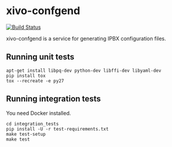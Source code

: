 xivo-confgend
=============
[![Build Status](https://jenkins.wazo.community/buildStatus/icon?job=xivo-confgend)](https://jenkins.wazo.community/job/xivo-confgend)

xivo-confgend is a service for generating IPBX configuration files.


Running unit tests
------------------

```
apt-get install libpq-dev python-dev libffi-dev libyaml-dev
pip install tox
tox --recreate -e py27
```


Running integration tests
-------------------------

You need Docker installed.

```
cd integration_tests
pip install -U -r test-requirements.txt
make test-setup
make test
```
